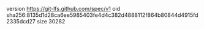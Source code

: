 version https://git-lfs.github.com/spec/v1
oid sha256:8135d1d28ca6ee5985403fe4d4c382d4888112f864b80844d4915fd2335dcd27
size 30282
